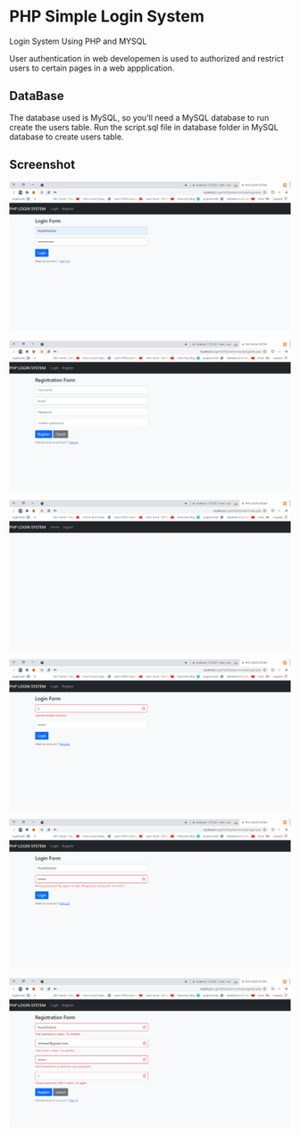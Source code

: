 # PHP Simple Login System

Login System Using PHP and MYSQL

User authentication in web developemen is used to authorized and restrict users to certain pages in a web appplication.

## DataBase

The database used is MySQL, so you'll need a MySQL database to run create the users table. Run the script.sql file in database folder in MySQL database to create users table.

## Screenshot

![login image](/images/login.png)

![registration image](/images/registration.png)

![home image](/images/home.png)

![login-validating-username image](/images/login-validation-1.png)

![login-validating-password image](/images/login-validation-2.png)

![registration-fields-validation image](/images/registration-validation.png)
